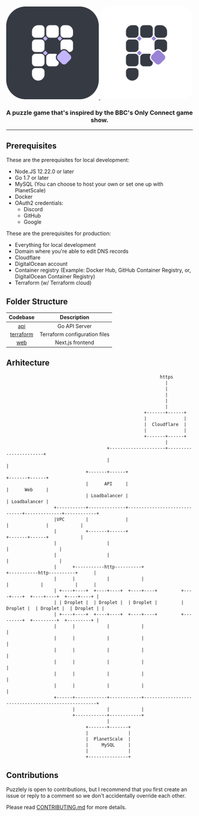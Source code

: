 <a href="https://www.puzzlely.io?utm_source=Github&utm_medium=social">
 <p align="center" >
  <img height=250 style="border-radius: 30px;" src="https://raw.githubusercontent.com/RagOfJoes/puzzlely/development/web/public/dark/android-chrome-512x512.png" />
  <img height=250 style="border-radius: 30px;" src="https://raw.githubusercontent.com/RagOfJoes/puzzlely/development/web/public/light/android-chrome-512x512.png" />
  </p>
</a>
<h3 align="center">
  <strong>A puzzle game that's inspired by the BBC's Only Connect game show.</strong>
</h3>

---

## Prerequisites

These are the prerequisites for local development:

- Node.JS 12.22.0 or later
- Go 1.7 or later
- MySQL (You can choose to host your own or set one up with PlanetScale)
- Docker
- OAuth2 credentials:
  - Discord
  - GitHub
  - Google

These are the prerequisites for production:

- Everything for local development
- Domain where you're able to edit DNS records
- Cloudflare
- DigitalOcean account
- Container registry (Example: Docker Hub, GitHub Container Registry, or, DigitalOcean Container Registry)
- Terraform (w/ Terraform cloud)

## Folder Structure

|        Codebase         |           Description           |
| :---------------------: | :-----------------------------: |
| [api](api)              |           Go API Server         |
| [terraform](terraform)  |  Terraform configuration files  |
| [web](web)              |          Next.js frontend       |

## Arhitecture

```
                                                          https
                                                            |
                                                            |
                                                            |
                                                            |
                                                            |
                                                    +-------+------+
                                                    |              |
                                                    |  Cloudflare  |
                                                    |              |
                                                    +-------+------+
                                                            |
                                      +---------------------+-----------------------+
                                      |                                             |
                              +-------+------+                              +-------+------+
                              |      API     |                              |      Web     |
                              | Loadbalancer |                              | Loadbalancer |
                  +-----------+--------------+------------------------------+--------------+------------+
                  |VPC        |              |                              |              |            |
                  |           +-------+------+                              +-------+------+            |
                  |                   |                                             |                   |
                  |                   |                                             |                   |
                  |      +-----------http----------+                   +-----------http----------+      |
                  |      |            |            |                   |            |            |      |
                  | +----+----+  +----+----+  +----+----+         +----+----+  +----+----+  +----+----+ |
                  | | Droplet |  | Droplet |  | Droplet |         | Droplet |  | Droplet |  | Droplet | |
                  | +----+----+  +----+----+  +----+----+         +---------+  +---------+  +---------+ |
                  |      |            |            |                                                    |
                  |      |            |            |                                                    |
                  |      |            |            |                                                    |
                  |      |            |            |                                                    |
                  |      |            |            |                                                    |
                  |      |            |            |                                                    |
                  +------+------------+------------+----------------------------------------------------+
                         |            |            |
                         +------------+------------+
                                      |
                              +-------+-------+
                              |               |
                              |  PlanetScale  |
                              |     MySQL     |
                              |               |
                              +---------------+
```

## Contributions

Puzzlely is open to contributions, but I recommend that you first create an issue or reply to a comment so we don't accidentally override each other.

Please read [CONTRIBUTING.md](CONTRIBUTING.md) for more details.

